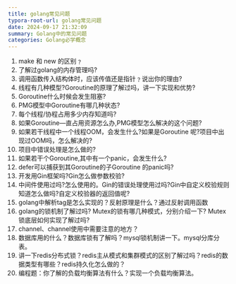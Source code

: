 ```yaml
---
title: golang常见问题
typora-root-url: golang常见问题
date: 2024-09-17 21:32:09
summary: Golang中的常见问题
categories: Golang必学概念
---
```


1. make 和 new 的区别﹖
2. 了解过golang的内存管理吗?
3. 调用函数传入结构体时，应该传值还是指针﹖说出你的理由?
4. 线程有几种模型?Goroutine的原理了解过吗，讲一下实现和优势?
5. Goroutine什么时候会发生阻塞?
6. PMG模型中Goroutine有哪几种状态?
7. 每个线程/协程占用多少内存知道吗?
8. 如果Goroutine—直占用资源怎么办,PMG模型怎么解决的这个问题?
9. 如果若干线程中一个线程OOM，会发生什么?如果是Goroutine 呢?项目中出现过OOM吗，怎么解决的?
10. 项目中错误处理是怎么做的?
11. 如果若干个Goroutine,其中有一个panic，会发生什么?
12. defer可以捕获到其Goroutine的子Goroutine 的panic吗?
13. 开发用Gin框架吗?Gin怎么做参数校验?
14. 中间件使用过吗?怎么使用的。Gin的错误处理使用过吗?Gin中自定义校验规则知道怎么做吗?自定义校验器的返回值呢?
15. golang中解析tag是怎么实现的？反射原理是什么？通过反射调用函数
16. golang的锁机制了解过吗? Mutex的锁有哪几种模式，分别介绍一下? Mutex锁底层如何实现了解过吗?
17. channel、channel使用中需要注意的地方？
18. 数据库用的什么？数据库锁有了解吗？mysql锁机制讲一下。mysql分库分表。
19. 讲一下redis分布式锁？redis主从模式和集群模式的区别了解过吗？redis的数据类型有哪些？redis持久化怎么做的？
20. 编程题：你了解的负载均衡算法有什么？实现一个负载均衡算法。
